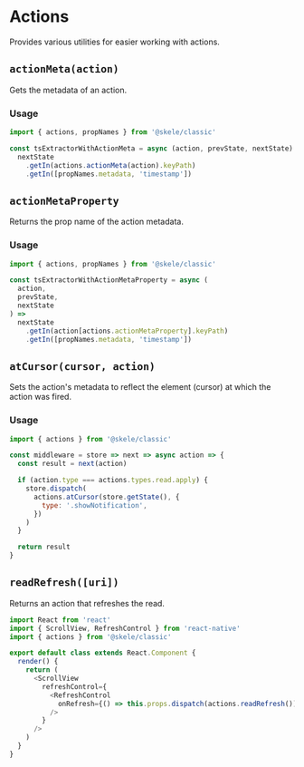 # Actions

Provides various utilities for easier working with actions.

## `actionMeta(action)`

Gets the metadata of an action.

### Usage

```javascript
import { actions, propNames } from '@skele/classic'

const tsExtractorWithActionMeta = async (action, prevState, nextState) =>
  nextState
    .getIn(actions.actionMeta(action).keyPath)
    .getIn([propNames.metadata, 'timestamp'])
```

## `actionMetaProperty`

Returns the prop name of the action metadata.

### Usage

```javascript
import { actions, propNames } from '@skele/classic'

const tsExtractorWithActionMetaProperty = async (
  action,
  prevState,
  nextState
) =>
  nextState
    .getIn(action[actions.actionMetaProperty].keyPath)
    .getIn([propNames.metadata, 'timestamp'])
```

## `atCursor(cursor, action)`

Sets the action's metadata to reflect the element (cursor) at which the action was fired.

### Usage

```javascript
import { actions } from '@skele/classic'

const middleware = store => next => async action => {
  const result = next(action)

  if (action.type === actions.types.read.apply) {
    store.dispatch(
      actions.atCursor(store.getState(), {
        type: '.showNotification',
      })
    )
  }

  return result
}
```

## `readRefresh([uri])`

Returns an action that refreshes the read.

```javascript
import React from 'react'
import { ScrollView, RefreshControl } from 'react-native'
import { actions } from '@skele/classic'

export default class extends React.Component {
  render() {
    return (
      <ScrollView
        refreshControl={
          <RefreshControl
            onRefresh={() => this.props.dispatch(actions.readRefresh())}
          />
        }
      />
    )
  }
}
```
